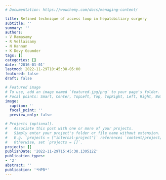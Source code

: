 ```yaml
---
# Documentation: https://wowchemy.com/docs/managing-content/

title: Refined technique of access loop in hepatobiliary surgery
subtitle: ''
summary: ''
authors:
- V Ramasamy
- R Vellaisamy
- N Kannan
- K Devy Gounder
tags: []
categories: []
date: '2016-01-01'
lastmod: 2022-11-29T10:45:38-05:00
featured: false
draft: false

# Featured image
# To use, add an image named `featured.jpg/png` to your page's folder.
# Focal points: Smart, Center, TopLeft, Top, TopRight, Left, Right, BottomLeft, Bottom, BottomRight.
image:
  caption: ''
  focal_point: ''
  preview_only: false

# Projects (optional).
#   Associate this post with one or more of your projects.
#   Simply enter your project's folder or file name without extension.
#   E.g. `projects = ["internal-project"]` references `content/project/deep-learning/index.md`.
#   Otherwise, set `projects = []`.
projects: []
publishDate: '2022-11-29T15:45:38.130512Z'
publication_types:
- '2'
abstract: ''
publication: '*HPB*'
---
```

